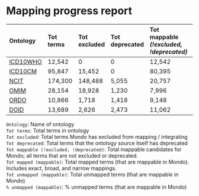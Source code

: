 # Mapping progress report
| Ontology                           | Tot terms   | Tot excluded   | Tot deprecated   | Tot mappable _(!excluded, !deprecated)_   | Tot mapped _(mappable)_   | Tot unmapped _(mappable)_   | % unmapped _(mappable)_   |
|:-----------------------------------|:------------|:---------------|:-----------------|:------------------------------------------|:--------------------------|:----------------------------|:--------------------------|
| [ICD10WHO](./unmapped_icd10who.md) | 12,542      | 0              | 0                | 12,542                                    | 18                        | 12,524                      | 99.9%                     |
| [ICD10CM](./unmapped_icd10cm.md)   | 95,847      | 15,452         | 0                | 80,395                                    | 1,160                     | 79,235                      | 98.6%                     |
| [NCIT](./unmapped_ncit.md)         | 174,300     | 148,488        | 5,055            | 20,757                                    | 6,793                     | 13,964                      | 67.3%                     |
| [OMIM](./unmapped_omim.md)         | 28,154      | 18,928         | 1,230            | 7,996                                     | 7,622                     | 374                         | 4.7%                      |
| [ORDO](./unmapped_ordo.md)         | 10,866      | 1,718          | 1,418            | 9,148                                     | 8,934                     | 214                         | 2.3%                      |
| [DOID](./unmapped_doid.md)         | 13,689      | 2,626          | 2,473            | 11,062                                    | 9,727                     | 1,335                       | 12.1%                     |

`Ontology`: Name of ontology  
`Tot terms`: Total terms in ontology  
`Tot excluded`: Total terms Mondo has excluded from mapping / integrating  
`Tot deprecated`: Total terms that the ontology source itself has deprecated  
`Tot mappable (!excluded, !deprecated)`: Total mappable candidates for Mondo; all terms that are not excluded or 
deprecated.  
`Tot mapped (mappable)`: Total mapped terms (that are mappable in Mondo). Includes exact, broad, and narrow mappings.  
`Tot unmapped (mappable)`: Total unmapped terms (that are mappable in Mondo)  
`% unmapped (mappable)`: % unmapped terms (that are mappable in Mondo)  